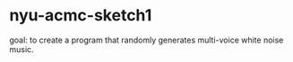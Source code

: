# nyu-acmc-sketch1

goal:
to create a program that randomly generates multi-voice white noise music. 